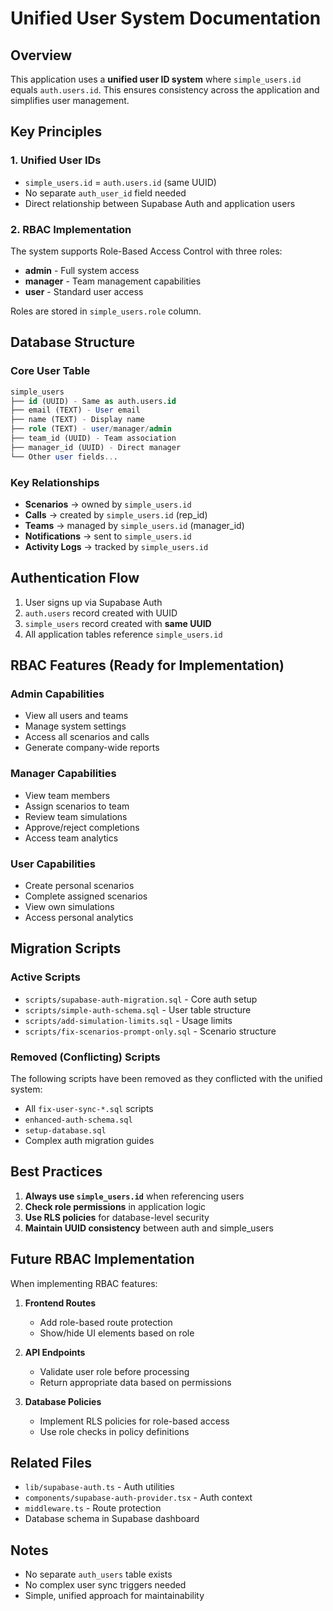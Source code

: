 # Unified User System Documentation

## Overview

This application uses a **unified user ID system** where `simple_users.id` equals `auth.users.id`. This ensures consistency across the application and simplifies user management.

## Key Principles

### 1. Unified User IDs
- `simple_users.id` = `auth.users.id` (same UUID)
- No separate `auth_user_id` field needed
- Direct relationship between Supabase Auth and application users

### 2. RBAC Implementation
The system supports Role-Based Access Control with three roles:
- **admin** - Full system access
- **manager** - Team management capabilities
- **user** - Standard user access

Roles are stored in `simple_users.role` column.

## Database Structure

### Core User Table
```sql
simple_users
├── id (UUID) - Same as auth.users.id
├── email (TEXT) - User email
├── name (TEXT) - Display name
├── role (TEXT) - user/manager/admin
├── team_id (UUID) - Team association
├── manager_id (UUID) - Direct manager
└── Other user fields...
```

### Key Relationships
- **Scenarios** → owned by `simple_users.id`
- **Calls** → created by `simple_users.id` (rep_id)
- **Teams** → managed by `simple_users.id` (manager_id)
- **Notifications** → sent to `simple_users.id`
- **Activity Logs** → tracked by `simple_users.id`

## Authentication Flow

1. User signs up via Supabase Auth
2. `auth.users` record created with UUID
3. `simple_users` record created with **same UUID**
4. All application tables reference `simple_users.id`

## RBAC Features (Ready for Implementation)

### Admin Capabilities
- View all users and teams
- Manage system settings
- Access all scenarios and calls
- Generate company-wide reports

### Manager Capabilities
- View team members
- Assign scenarios to team
- Review team simulations
- Approve/reject completions
- Access team analytics

### User Capabilities
- Create personal scenarios
- Complete assigned scenarios
- View own simulations
- Access personal analytics

## Migration Scripts

### Active Scripts
- `scripts/supabase-auth-migration.sql` - Core auth setup
- `scripts/simple-auth-schema.sql` - User table structure
- `scripts/add-simulation-limits.sql` - Usage limits
- `scripts/fix-scenarios-prompt-only.sql` - Scenario structure

### Removed (Conflicting) Scripts
The following scripts have been removed as they conflicted with the unified system:
- All `fix-user-sync-*.sql` scripts
- `enhanced-auth-schema.sql`
- `setup-database.sql`
- Complex auth migration guides

## Best Practices

1. **Always use `simple_users.id`** when referencing users
2. **Check role permissions** in application logic
3. **Use RLS policies** for database-level security
4. **Maintain UUID consistency** between auth and simple_users

## Future RBAC Implementation

When implementing RBAC features:

1. **Frontend Routes**
   - Add role-based route protection
   - Show/hide UI elements based on role

2. **API Endpoints**
   - Validate user role before processing
   - Return appropriate data based on permissions

3. **Database Policies**
   - Implement RLS policies for role-based access
   - Use role checks in policy definitions

## Related Files

- `lib/supabase-auth.ts` - Auth utilities
- `components/supabase-auth-provider.tsx` - Auth context
- `middleware.ts` - Route protection
- Database schema in Supabase dashboard

## Notes

- No separate `auth_users` table exists
- No complex user sync triggers needed
- Simple, unified approach for maintainability 